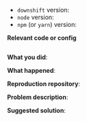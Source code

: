 <!--
Thanks for your interest in the project. I appreciate bugs filed and PRs submitted!
Please make sure that you are familiar with and follow the Code of Conduct for
this project (found in the CODE_OF_CONDUCT.md file).

Please fill out this template with all the relevant information so we can
understand what's going on and fix the issue.

I'll probably ask you to submit the fix (after giving some direction). If you've
never done that before, that's great! Check this free short video tutorial to
learn how: http://kcd.im/pull-request
-->

- `downshift` version:
- `node` version:
- `npm` (or `yarn`) version:

**Relevant code or config**

```javascript
```

**What you did**:

**What happened**:

<!-- Please provide the full error message/screenshots/anything -->

**Reproduction repository**:

<!--
If possible, please create a repository that reproduces the issue with the
minimal amount of code possible.
-->

**Problem description**:

**Suggested solution**: